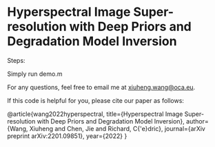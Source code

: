 # Hyperspectral Image Super-resolution with Deep Priors and Degradation Model Inversion

Steps:

Simply run demo.m

For any questions, feel free to email me at xiuheng.wang@oca.eu.

If this code is helpful for you, please cite our paper as follows:

@article{wang2022hyperspectral,
  title={Hyperspectral Image Super-resolution with Deep Priors and Degradation Model Inversion},
  author={Wang, Xiuheng and Chen, Jie and Richard, C{\'e}dric},
  journal={arXiv preprint arXiv:2201.09851},
  year={2022}
}
